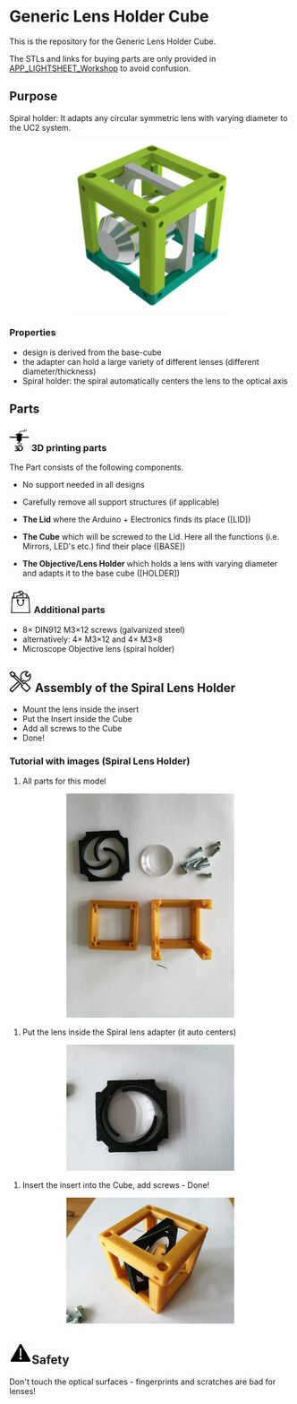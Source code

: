 # Generic Lens Holder Cube
This is the repository for the Generic Lens Holder Cube.

The STLs and links for buying parts are only provided in [APP_LIGHTSHEET_Workshop](../APP_LIGHTSHEET_Workshop) to avoid confusion.

## Purpose
Spiral holder: It adapts any circular symmetric lens with varying diameter to the UC2 system.
<p align="center">
<img src="./IMAGES/Assembly_Cube_Objectiveholder.png" width="300">
</p>


### Properties
* design is derived from the base-cube
* the adapter can hold a large variety of different lenses (different diameter/thickness)
* Spiral holder: the spiral automatically centers the lens to the optical axis

## Parts

### <img src="./IMAGES/P.png" height="40"> 3D printing parts
The Part consists of the following components.


* No support needed in all designs
* Carefully remove all support structures (if applicable)


* **The Lid** where the Arduino + Electronics finds its place ([LID])
* **The Cube** which will be screwed to the Lid. Here all the functions (i.e. Mirrors, LED's etc.) find their place ([BASE])
* **The Objective/Lens Holder** which holds a lens with varying diameter and adapts it to the base cube ([HOLDER])


### <img src="./IMAGES/B.png" height="40"> Additional parts
* 8× DIN912 M3×12 screws (galvanized steel)
* alternatively: 4× M3×12 and 4× M3×8
* Microscope Objective lens (spiral holder)


## <img src="./IMAGES/A.png" height="40"> Assembly of the Spiral Lens Holder
* Mount the lens inside the insert
* Put the Insert inside the Cube
* Add all screws to the Cube
* Done!

### Tutorial with images (Spiral Lens Holder)

1. All parts for this model
<p align="center">
<img src="./IMAGES/CUBE_LENSHOLDER_0.jpg" width="300">
</p>

1. Put the lens inside the Spiral lens adapter (it auto centers)
<p align="center">
<img src="./IMAGES/CUBE_LENSHOLDER_1.jpg" width="300">
</p>

1. Insert the insert into the Cube, add screws - Done!
<p align="center">
<img src="./IMAGES/CUBE_LENSHOLDER_2.jpg" width="300">
</p>


## <img src="./IMAGES/Y.png" height="40">Safety
Don't touch the optical surfaces - fingerprints and scratches are bad for lenses!
